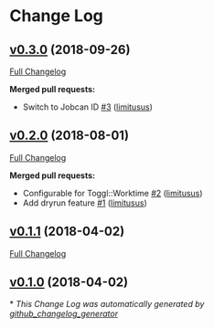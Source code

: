 # Change Log

## [v0.3.0](https://github.com/limitusus/toggl-jobcan/tree/v0.3.0) (2018-09-26)
[Full Changelog](https://github.com/limitusus/toggl-jobcan/compare/v0.2.0...v0.3.0)

**Merged pull requests:**

- Switch to Jobcan ID [\#3](https://github.com/limitusus/toggl-jobcan/pull/3) ([limitusus](https://github.com/limitusus))

## [v0.2.0](https://github.com/limitusus/toggl-jobcan/tree/v0.2.0) (2018-08-01)
[Full Changelog](https://github.com/limitusus/toggl-jobcan/compare/v0.1.1...v0.2.0)

**Merged pull requests:**

- Configurable for Toggl::Worktime [\#2](https://github.com/limitusus/toggl-jobcan/pull/2) ([limitusus](https://github.com/limitusus))
- Add dryrun feature [\#1](https://github.com/limitusus/toggl-jobcan/pull/1) ([limitusus](https://github.com/limitusus))

## [v0.1.1](https://github.com/limitusus/toggl-jobcan/tree/v0.1.1) (2018-04-02)
[Full Changelog](https://github.com/limitusus/toggl-jobcan/compare/v0.1.0...v0.1.1)

## [v0.1.0](https://github.com/limitusus/toggl-jobcan/tree/v0.1.0) (2018-04-02)


\* *This Change Log was automatically generated by [github_changelog_generator](https://github.com/skywinder/Github-Changelog-Generator)*